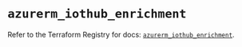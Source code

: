 # `azurerm_iothub_enrichment`

Refer to the Terraform Registry for docs: [`azurerm_iothub_enrichment`](https://registry.terraform.io/providers/hashicorp/azurerm/4.21.1/docs/resources/iothub_enrichment).
